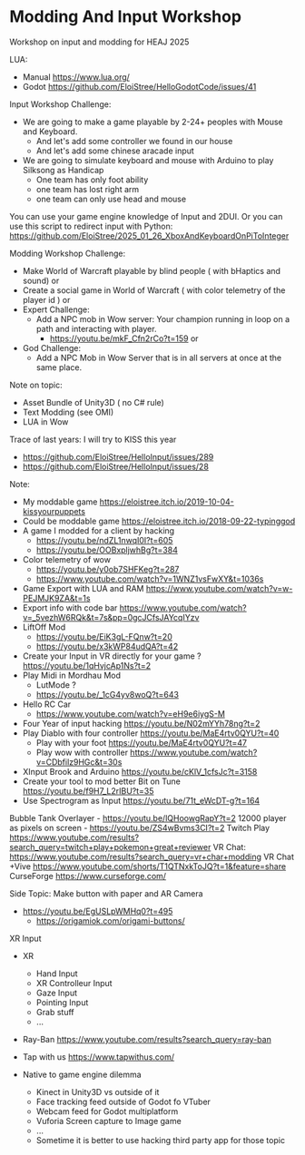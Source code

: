 # Modding And Input Workshop

Workshop on input and modding for HEAJ 2025

LUA: 
- Manual https://www.lua.org/
- Godot https://github.com/EloiStree/HelloGodotCode/issues/41


Input Workshop Challenge:
- We are going to make a game playable by 2-24+ peoples with Mouse and Keyboard.
  - And let's add some controller we found in our house
  - And let's add some chinese aracade input
- We are going to simulate keyboard and mouse with Arduino to play Silksong as Handicap
  - One team has only foot ability
  - one team has lost right arm
  - one team can only use head and mouse
 
You can use your game engine knowledge of Input and 2DUI.
Or you can use this script to redirect input with Python:
https://github.com/EloiStree/2025_01_26_XboxAndKeyboardOnPiToInteger

Modding Workshop Challenge:
- Make World of Warcraft playable by blind people ( with bHaptics and sound)
or
- Create a social game in World of Warcraft ( with color telemetry of the player id )
or
- Expert Challenge:
  - Add a NPC mob in Wow server: Your champion running in loop on a path and interacting with player.
    - https://youtu.be/mkF_Cfn2rCo?t=159
or
- God Challenge:
  - Add a NPC Mob in Wow Server that is in all servers at once at the same place.


Note on topic:
- Asset Bundle of Unity3D ( no C# rule)
- Text Modding (see OMI)
- LUA in Wow

Trace of last years:
I will try to KISS this year
- https://github.com/EloiStree/HelloInput/issues/289
- https://github.com/EloiStree/HelloInput/issues/28




Note: 
- My moddable game https://eloistree.itch.io/2019-10-04-kissyourpuppets
- Could be moddable game https://eloistree.itch.io/2018-09-22-typinggod
- A game I modded for a client by hacking
  - https://youtu.be/ndZL1nwqI0I?t=605
  - https://youtu.be/OOBxpljwhBg?t=384
- Color telemetry of wow
  - https://youtu.be/y0ob7SHFKeg?t=287
  - https://www.youtube.com/watch?v=1WNZ1vsFwXY&t=1036s
- Game Export with LUA and RAM https://www.youtube.com/watch?v=w-PEJMJK9ZA&t=1s
- Export info with code bar https://www.youtube.com/watch?v=_5vezhW6RQk&t=7s&pp=0gcJCfsJAYcqIYzv 
- LiftOff Mod
  - https://youtu.be/EiK3gL-FQnw?t=20
  - https://youtu.be/x3kWP84udQA?t=42
- Create your Input in VR directly for your game ? https://youtu.be/1qHvjcAp1Ns?t=2
- Play Midi in Mordhau Mod
  - LutMode ? 
  - https://youtu.be/_1cG4yv8woQ?t=643
- Hello RC Car
  - https://www.youtube.com/watch?v=eH9e6iygS-M
- Four Year of input hacking https://youtu.be/N02mYYh78ng?t=2
- Play Diablo with four controller https://youtu.be/MaE4rtv0QYU?t=40
  - Play with your foot https://youtu.be/MaE4rtv0QYU?t=47
  - Play wow with controller https://www.youtube.com/watch?v=CDbfilz9HGc&t=30s
- XInput Brook and Arduino https://youtu.be/cKlV_1cfsJc?t=3158
- Create your tool to mod better Bit on Tune https://youtu.be/f9H7_L2rIBU?t=35
- Use Spectrogram as Input https://youtu.be/71t_eWcDT-g?t=164
       

Bubble Tank Overlayer - https://youtu.be/lQHoowgRapY?t=2
12000 player as pixels on screen - https://youtu.be/ZS4wBvms3CI?t=2
Twitch Play  https://www.youtube.com/results?search_query=twitch+play+pokemon+great+reviewer
VR Chat: https://www.youtube.com/results?search_query=vr+char+modding
VR Chat +Vive https://www.youtube.com/shorts/T1QTNxkToJQ?t=1&feature=share
CurseForge https://www.curseforge.com/


Side Topic: Make button with paper and AR Camera
- https://youtu.be/EgUSLpWMHq0?t=495
  - https://origamiok.com/origami-buttons/

XR Input
- XR
  - Hand Input
  - XR Controlleur Input
  - Gaze Input
  - Pointing Input
  - Grab stuff
  - ...
 
- Ray-Ban https://www.youtube.com/results?search_query=ray-ban
- Tap with us https://www.tapwithus.com/


- Native to game engine dilemma
  - Kinect in Unity3D vs outside of it
  - Face tracking feed outside of Godot fo VTuber
  - Webcam feed for Godot multiplatform
  - Vuforia Screen capture to Image game
  - ...
  - Sometime it is better to use hacking third party app for those topic 
